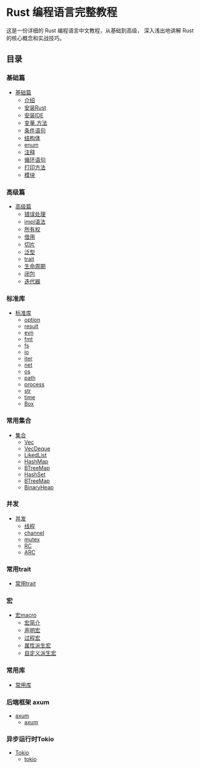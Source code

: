 # Rust 编程语言完整教程

这是一份详细的 Rust 编程语言中文教程，从基础到高级，
深入浅出地讲解 Rust 的核心概念和实战技巧。

## 目录

### 基础篇
- [基础篇]()
  - [介绍](01_basics/01_intro.md) 
  - [安装Rust](01_basics/02_install.md) 
  - [安装IDE](01_basics/03_rust_ide.md) 
  - [变量.方法](01_basics/04_var_fun.md) 
  - [条件语句](01_basics/05_condition.md) 
  - [结构体](01_basics/06_struct.md) 
  - [enum](01_basics/07_enum.md) 
  - [注释](01_basics/08_comments.md) 
  - [循环语句](01_basics/09_loop.md)
  - [打印方法](01_basics/10_print.md)
  - [模块](01_basics/11_mod.md)
### 高级篇
- [高级篇]()
  - [错误处理](02_advanced/01_error.md)
  - [impl语法](02_advanced/02_impl.md)
  - [所有权](02_advanced/03_ownership.md)
  - [借用](02_advanced/04_borrow.md)
  - [切片](02_advanced/05_slice.md)
  - [泛型](02_advanced/06_generics.md)
  - [trait](02_advanced/07_trait.md)
  - [生命周期](02_advanced/08_lifetimes.md)
  - [闭包](02_advanced/09_closures.md)
  - [迭代器](02_advanced/10_iterator.md)
### 标准库
- [标准库]()
  - [option](03_std/01_option.md)
  - [result](03_std/02_result.md)
  - [evn](03_std/03_env.md)
  - [fmt](03_std/04_fmt.md)
  - [fs](03_std/05_fs.md)
  - [io](03_std/06_io.md)
  - [iter](03_std/07_iter.md)
  - [net](03_std/08_net.md)
  - [os](03_std/09_os.md)
  - [path](03_std/10_path.md)
  - [process](03_std/11_process.md)
  - [str](03_std/12_str.md)
  - [time](03_std/13_time.md)
  - [Box](03_std/14_Box.md)

### 常用集合
- [集合]()
  - [Vec](04_collection/01_Vec.md)
  - [VecDeque](04_collection/02_VecDeque.md)
  - [LikedList](04_collection/03_LinkedList.md)
  - [HashMap](04_collection/04_HashMap.md)
  - [BTreeMap](04_collection/05_BTreeMap.md)
  - [HashSet](04_collection/06_HashSet.md)
  - [BTreeMap](04_collection/07_BTreeSet.md)
  - [BinaryHeap](04_collection/08_BinaryHeap.md)


### 并发
- [并发]()
  - [线程](05_concurrency/01_thread.md)
  - [channel](05_concurrency/02_channels.md)
  - [mutex](05_concurrency/03_mutex.md)
  - [RC](05_concurrency/04_rc.md)
  - [ARC](05_concurrency/05_arc.md)

### 常用trait
- [常用trait]()

### 宏
- [宏macro]()
  - [宏简介](07_macro/01_intro.md)
  - [声明宏](07_macro/02_macro_rules.md)
  - [过程宏](07_macro/03_proc-macro.md)
  - [属性派生宏](07_macro/04_proc_macro_attribute.md)
  - [自定义派生宏](07_macro/05_proc_macro_derive.md)

### 常用库
- [常用库]()


### 后端框架 axum
- [axum]()
  - [axum](08_axum/01_intro.md)

### 异步运行时Tokio
- [Tokio](Tokio)
  - [tokio](09_tokio/readme.md)